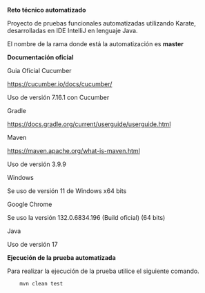 **Reto técnico automatizado**

Proyecto de pruebas funcionales automatizadas utilizando Karate, desarrolladas en IDE IntelliJ en lenguaje Java.

El nombre de la rama donde está la automatización es **master**

**Documentación oficial**

Guia Oficial Cucumber

https://cucumber.io/docs/cucumber/

Uso de versión 7.16.1 con Cucumber

Gradle

https://docs.gradle.org/current/userguide/userguide.html

Maven

https://maven.apache.org/what-is-maven.html

Uso de versión 3.9.9

Windows

Se uso de versión 11 de Windows x64 bits

Google Chrome

Se uso la versión 132.0.6834.196 (Build oficial) (64 bits)

Java

Uso de versión 17

**Ejecución de la prueba automatizada**

Para realizar la ejecución de la prueba utilice el siguiente comando.

        mvn clean test
